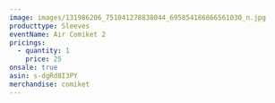 ```yaml
---
image: images/131986206_751041278838044_695854186866561030_n.jpg
producttype: Sleeves
eventName: Air Comiket 2
pricings:
  - quantity: 1
    price: 25
onsale: true
asin: s-dgRd8I3PY
merchandise: comiket
---
```

